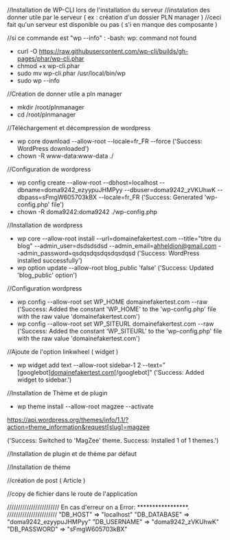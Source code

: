 //Installation de WP-CLI lors de l'installation du serveur 
	//instalation des donner utile par le serveur ( ex : création d'un dossier PLN manager )
	//ceci fait qu'un serveur est disponible ou pas ( s'i en manque des composante )

//si ce commande est "wp --info" : -bash: wp: command not found 
- curl -O https://raw.githubusercontent.com/wp-cli/builds/gh-pages/phar/wp-cli.phar
- chmod +x wp-cli.phar
- sudo mv wp-cli.phar /usr/local/bin/wp
- sudo wp --info

//Création de donner utile a pln manager
- mkdir /root/plnmanager
- cd /root/plnmanager



//Téléchargement et décompression de wordpress
- wp core download --allow-root --locale=fr_FR --force ('Success: WordPress downloaded')
- chown -R www-data:www-data ./

//Configuration de wordpress 
- wp config create --allow-root --dbhost=localhost --dbname=doma9242_ezyypuJHMPyy --dbuser=doma9242_zVKUhwK --dbpass=sFmgW605703kBX --locale=fr_FR  ('Success: Generated 'wp-config.php' file')
- chown -R doma9242:doma9242 ./wp-config.php

//Installation de wordpress
- wp core --allow-root install --url=domainefakertest.com --title="titre du blog" --admin_user=dsdsdsdsd --admin_email=ahheldion@gmail.com --admin_password=qsdqsdqsdqsdqsdqsd  ('Success: WordPress installed successfully')
- wp option update --allow-root blog_public 'false'  ('Success: Updated 'blog_public' option')


//Configuration wordpress 
- wp config --allow-root set WP_HOME domainefakertest.com --raw ('Success: Added the constant 'WP_HOME' to the 'wp-config.php' file with the raw value 'domainefakertest.com')
- wp config --allow-root set WP_SITEURL domainefakertest.com --raw ('Success: Added the constant 'WP_SITEURL' to the 'wp-config.php' file with the raw value 'domainefakertest.com')


//Ajoute de l'option linkwheel ( widget )
- wp widget add text --allow-root sidebar-1 2 --text="[googlebot]<a href='https:domainefakertest.com'>domainefakertest.com</a>[/googlebot]"  ('Success: Added widget to sidebar.')

//Installation de Thème et de plugin 
- wp theme install --allow-root magzee --activate


https://api.wordpress.org/themes/info/1.1/?action=theme_information&request[slug]=magzee


('Success: Switched to 'MagZee' theme.
Success: Installed 1 of 1 themes.')

//Installation de plugin et de théme par défaut 

//Installation de théme 

//création de post ( Article )

//copy de fichier dans le route de l'application 

////////////////////////
En cas d'erreur on a Error: *****************.
///////////////////////
"DB_HOST" => "localhost"
"DB_DATABASE" => "doma9242_ezyypuJHMPyy"
"DB_USERNAME" => "doma9242_zVKUhwK"
"DB_PASSWORD" => "sFmgW605703kBX"